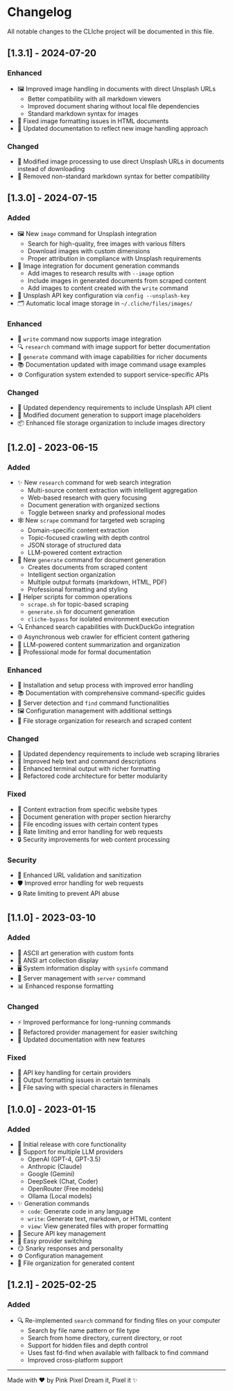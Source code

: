 # Changelog

All notable changes to the CLIche project will be documented in this file.

## [1.3.1] - 2024-07-20

### Enhanced
- 🖼️ Improved image handling in documents with direct Unsplash URLs
  - Better compatibility with all markdown viewers
  - Improved document sharing without local file dependencies
  - Standard markdown syntax for images
- 🔧 Fixed image formatting issues in HTML documents
- 📝 Updated documentation to reflect new image handling approach

### Changed
- 🔄 Modified image processing to use direct Unsplash URLs in documents instead of downloading
- 🧩 Removed non-standard markdown syntax for better compatibility

## [1.3.0] - 2024-07-15

### Added
- 🖼️ New `image` command for Unsplash integration
  - Search for high-quality, free images with various filters
  - Download images with custom dimensions
  - Proper attribution in compliance with Unsplash requirements
- 📸 Image integration for document generation commands
  - Add images to research results with `--image` option
  - Include images in generated documents from scraped content
  - Add images to content created with the `write` command
- 🔑 Unsplash API key configuration via `config --unsplash-key`
- 🗂️ Automatic local image storage in `~/.cliche/files/images/`

### Enhanced
- 📝 `write` command now supports image integration
- 🔍 `research` command with image support for better documentation
- 📄 `generate` command with image capabilities for richer documents
- 📚 Documentation updated with image command usage examples
- ⚙️ Configuration system extended to support service-specific APIs

### Changed
- 🔄 Updated dependency requirements to include Unsplash API client
- 🧩 Modified document generation to support image placeholders
- 📦 Enhanced file storage organization to include images directory

## [1.2.0] - 2023-06-15

### Added
- ✨ New `research` command for web search integration
  - Multi-source content extraction with intelligent aggregation
  - Web-based research with query focusing
  - Document generation with organized sections
  - Toggle between snarky and professional modes
- 🕸️ New `scrape` command for targeted web scraping
  - Domain-specific content extraction
  - Topic-focused crawling with depth control
  - JSON storage of structured data
  - LLM-powered content extraction
- 📝 New `generate` command for document generation
  - Creates documents from scraped content
  - Intelligent section organization
  - Multiple output formats (markdown, HTML, PDF)
  - Professional formatting and styling
- 🧪 Helper scripts for common operations
  - `scrape.sh` for topic-based scraping
  - `generate.sh` for document generation
  - `cliche-bypass` for isolated environment execution
- 🔍 Enhanced search capabilities with DuckDuckGo integration
- 🌐 Asynchronous web crawler for efficient content gathering
- 🧠 LLM-powered content summarization and organization
- 🔧 Professional mode for formal documentation

### Enhanced
- 🚀 Installation and setup process with improved error handling
- 📚 Documentation with comprehensive command-specific guides
- 🔌 Server detection and `find` command functionalities
- 🖼️ Configuration management with additional settings
- 💾 File storage organization for research and scraped content

### Changed
- 🔄 Updated dependency requirements to include web scraping libraries
- 🎨 Improved help text and command descriptions
- 🌈 Enhanced terminal output with richer formatting
- 🔧 Refactored code architecture for better modularity

### Fixed
- 🐛 Content extraction from specific website types
- 🔧 Document generation with proper section hierarchy
- 📄 File encoding issues with certain content types
- 🚫 Rate limiting and error handling for web requests
- 🔒 Security improvements for web content processing

### Security
- 🔐 Enhanced URL validation and sanitization
- 🛡️ Improved error handling for web requests
- 🔒 Rate limiting to prevent API abuse

## [1.1.0] - 2023-03-10

### Added
- 🎨 ASCII art generation with custom fonts
- 🌈 ANSI art collection display
- 🖥️ System information display with `sysinfo` command
- 🔌 Server management with `server` command
- 📊 Enhanced response formatting

### Changed
- ⚡ Improved performance for long-running commands
- 🔧 Refactored provider management for easier switching
- 📝 Updated documentation with new features

### Fixed
- 🐛 API key handling for certain providers
- 🔧 Output formatting issues in certain terminals
- 📄 File saving with special characters in filenames

## [1.0.0] - 2023-01-15

### Added
- 🚀 Initial release with core functionality
- 🤖 Support for multiple LLM providers
  - OpenAI (GPT-4, GPT-3.5)
  - Anthropic (Claude)
  - Google (Gemini)
  - DeepSeek (Chat, Coder)
  - OpenRouter (Free models)
  - Ollama (Local models)
- ✨ Generation commands
  - `code`: Generate code in any language
  - `write`: Generate text, markdown, or HTML content
  - `view`: View generated files with proper formatting
- 🔐 Secure API key management
- 🎯 Easy provider switching
- 😏 Snarky responses and personality
- ⚙️ Configuration management
- 📁 File organization for generated content

## [1.2.1] - 2025-02-25

### Added
- 🔍 Re-implemented `search` command for finding files on your computer
  - Search by file name pattern or file type
  - Search from home directory, current directory, or root
  - Support for hidden files and depth control
  - Uses fast fd-find when available with fallback to find command
  - Improved cross-platform support

---

Made with ❤️ by Pink Pixel
Dream it, Pixel it ✨
